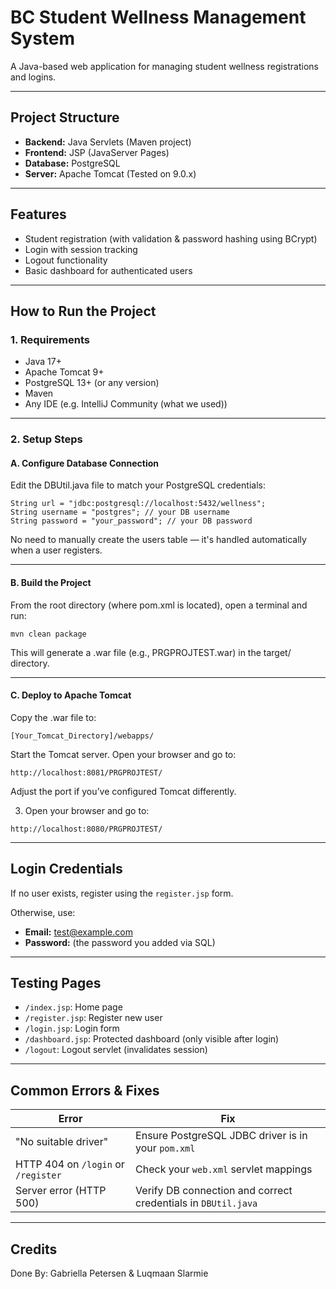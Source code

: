# BC Student Wellness Management System

A Java-based web application for managing student wellness registrations and logins.

---

## Project Structure

- **Backend:** Java Servlets (Maven project)
- **Frontend:** JSP (JavaServer Pages)
- **Database:** PostgreSQL
- **Server:** Apache Tomcat (Tested on 9.0.x)

---

## Features

- Student registration (with validation & password hashing using BCrypt)
- Login with session tracking
- Logout functionality
- Basic dashboard for authenticated users

---

## How to Run the Project

### 1. Requirements

- Java 17+
- Apache Tomcat 9+
- PostgreSQL 13+ (or any version)
- Maven
- Any IDE (e.g. IntelliJ Community (what we used))

---

### 2. Setup Steps

#### A. Configure Database Connection
Edit the DBUtil.java file to match your PostgreSQL credentials:

```
String url = "jdbc:postgresql://localhost:5432/wellness";
String username = "postgres"; // your DB username
String password = "your_password"; // your DB password

```
No need to manually create the users table — it's handled automatically when a user registers.


---

#### B. Build the Project
From the root directory (where pom.xml is located), open a terminal and run:

```
mvn clean package
```
This will generate a .war file (e.g., PRGPROJTEST.war) in the target/ directory.



---

#### C. Deploy to Apache Tomcat
Copy the .war file to:

```
[Your_Tomcat_Directory]/webapps/
```
Start the Tomcat server.
Open your browser and go to:

```
http://localhost:8081/PRGPROJTEST/
```
Adjust the port if you’ve configured Tomcat differently.


3. Open your browser and go to:

```
http://localhost:8080/PRGPROJTEST/
```

---

## Login Credentials

If no user exists, register using the `register.jsp` form.

Otherwise, use:

- **Email:** test@example.com
- **Password:** (the password you added via SQL)

---

## Testing Pages

- `/index.jsp`: Home page
- `/register.jsp`: Register new user
- `/login.jsp`: Login form
- `/dashboard.jsp`: Protected dashboard (only visible after login)
- `/logout`: Logout servlet (invalidates session)

---

## Common Errors & Fixes

| Error | Fix |
|-------|-----|
| "No suitable driver" | Ensure PostgreSQL JDBC driver is in your `pom.xml` |
| HTTP 404 on `/login` or `/register` | Check your `web.xml` servlet mappings |
| Server error (HTTP 500) | Verify DB connection and correct credentials in `DBUtil.java` |

---

## Credits
Done By: Gabriella Petersen & Luqmaan Slarmie
